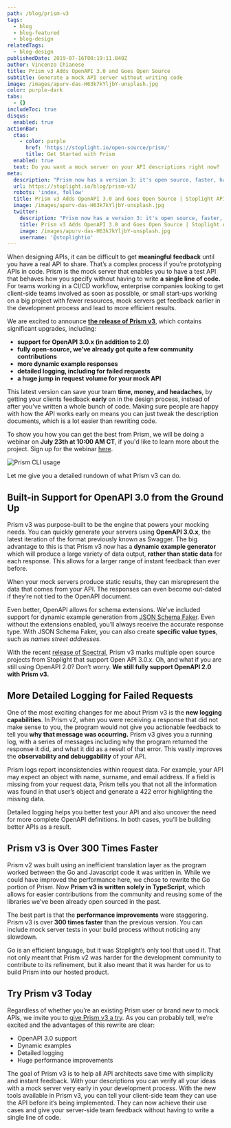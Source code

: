 ```yaml
---
path: /blog/prism-v3
tags:
  - blog
  - blog-featured
  - blog-design
relatedTags:
  - blog-design
publishedDate: 2019-07-16T00:19:11.840Z
author: Vincenzo Chianese
title: Prism v3 Adds OpenAPI 3.0 and Goes Open Source
subtitle: Generate a mock API server without writing code
image: /images/apurv-das-H63k7kYljbY-unsplash.jpg
color: purple-dark
tabs:
  - {}
includeToc: true
disqus:
  enabled: true
actionBar:
  ctas:
    - color: purple
      href: 'https://stoplight.io/open-source/prism/'
      title: Get Started with Prism
  enabled: true
  text: Do you want a mock server on your API descriptions right now?
meta:
  description: "Prism now has a version 3: it's open source, faster, has OpenAPI 3 support, and more!"
  url: https://stoplight.io/blog/prism-v3/
  robots: 'index, follow'
  title: Prism v3 Adds OpenAPI 3.0 and Goes Open Source | Stoplight API Corner
  image: /images/apurv-das-H63k7kYljbY-unsplash.jpg
  twitter:
    description: "Prism now has a version 3: it's open source, faster, has OpenAPI 3 support, and more!"
    title: Prism v3 Adds OpenAPI 3.0 and Goes Open Source | Stoplight API Corner
    image: /images/apurv-das-H63k7kYljbY-unsplash.jpg
    username: '@stoplightio'
---
```


When designing APIs, it can be difficult to get **meaningful feedback** until you have a real API to share. That’s a complex process if you’re prototyping APIs in code. Prism is the mock server that enables you to have a test API that behaves how you specify without having to write **a single line of code.** For teams working in a CI/CD workflow, enterprise companies looking to get client-side teams involved as soon as possible, or small start-ups working on a big project with fewer resources, mock servers get feedback earlier in the development process and lead to more efficient results.

We are excited to announce **[the release of Prism v3](https://stoplight.io/prism)**, which contains significant upgrades, including:

- **support for OpenAPI 3.0.x (in addition to 2.0)**
- **fully open-source, we’ve already got quite a few community contributions**
- **more dynamic example responses**
- **detailed logging, including for failed requests**
- **a huge jump in request volume for your mock API**

This latest version can save your team **time, money, and headaches**, by getting your clients feedback **early** on in the design process, instead of after you’ve written a whole bunch of code. Making sure people are happy with how the API works early on means you can just tweak the description documents, which is a lot easier than rewriting code.

To show you how you can get the best from Prism, we will be doing a webinar on **July 23th at 10:00 AM CT**, if you'd like to learn more about the project. Sign up for the webinar [here](https://zoom.us/webinar/register/WN_aUiJ0RZZQT2pdGMPcHwhCQ).

![Prism CLI usage](https://rawcdn.githack.com/stoplightio/prism/cc4ec0955525470e358c281ee173f96bd5898b44/examples/prism-cli.svg)

Let me give you a detailed rundown of what Prism v3 can do.

## Built-in Support for OpenAPI 3.0 from the Ground Up

Prism v3 was purpose-built to be the engine that powers your mocking needs. You can quickly generate your servers using **OpenAPI 3.0.x**, the latest iteration of the format previously known as Swagger. The big advantage to this is that Prism v3 now has a **dynamic example generator** which will produce a large variety of data output, **rather than static data** for each response. This allows for a larger range of instant feedback than ever before.

When your mock servers produce static results, they can misrepresent the data that comes from your API. The responses can even become out-dated if they’re not tied to the OpenAPI document.

Even better, OpenAPI allows for schema extensions. We’ve included support for dynamic example generation from [JSON Schema Faker](https://github.com/json-schema-faker/json-schema-faker). Even without the extensions enabled, you’ll always receive the accurate response type. With JSON Schema Faker, you can also create **specific value types**, such as _names street addresses._

With the recent [release of Spectral](https://github.com/stoplightio/spectral), Prism v3 marks multiple open source projects from Stoplight that support Open API 3.0.x. Oh, and what if you are still using OpenAPI 2.0? Don’t worry. **We still fully support OpenAPI 2.0 with Prism v3.**

## More Detailed Logging for Failed Requests

One of the most exciting changes for me about Prism v3 is the **new logging capabilities**. In Prism v2, when you were receiving a response that did not make sense to you, the program would not give you actionable feedback to tell you **why that message was occurring.** Prism v3 gives you a running log, with a series of messages including why the program returned the response it did, and what it did as a result of that error. This vastly improves the **observability and debuggability** of your API.

Prism logs report inconsistencies within request data. For example, your API may expect an object with name, surname, and email address. If a field is missing from your request data, Prism tells you that not all the information was found in that user’s object and generate a 422 error highlighting the missing data.

Detailed logging helps you better test your API and also uncover the need for more complete OpenAPI definitions. In both cases, you’ll be building better APIs as a result.

## Prism v3 is Over 300 Times Faster

Prism v2 was built using an inefficient translation layer as the program worked between the Go and Javascript code it was written in. While we could have improved the performance here, we chose to rewrite the Go portion of Prism. Now **Prism v3 is written solely in TypeScript**, which allows for easier contributions from the community and reusing some of the libraries we’ve been already open sourced in the past.

The best part is that the **performance improvements** were staggering. Prism v3 is over **300 times faster** than the previous version. You can include mock server tests in your build process without noticing any slowdown.

Go is an efficient language, but it was Stoplight’s only tool that used it. That not only meant that Prism v2 was harder for the development community to contribute to its refinement, but it also meant that it was harder for us to build Prism into our hosted product.

## Try Prism v3 Today

Regardless of whether you’re an existing Prism user or brand new to mock APIs, we invite you to [give Prism v3 a try](https://github.com/stoplightio/prism). As you can probably tell, we’re excited and the advantages of this rewrite are clear:

- OpenAPI 3.0 support
- Dynamic examples
- Detailed logging
- Huge performance improvements

The goal of Prism v3 is to help all API architects save time with simplicity and instant feedback. With your descriptions you can verify all your ideas with a mock server very early in your development process. With the new tools available in Prism v3, you can tell your client-side team they can use the API before it’s being implemented. They can now achieve their use cases and give your server-side team feedback without having to write a single line of code.
